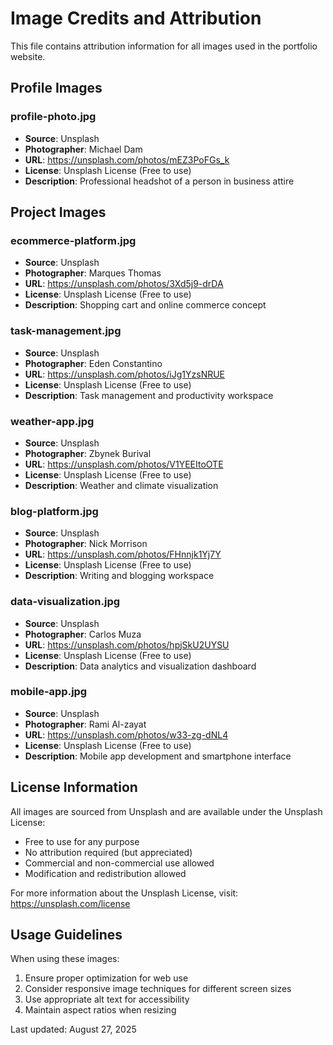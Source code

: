 # Image Credits and Attribution

This file contains attribution information for all images used in the portfolio website.

## Profile Images

### profile-photo.jpg
- **Source**: Unsplash
- **Photographer**: Michael Dam
- **URL**: https://unsplash.com/photos/mEZ3PoFGs_k
- **License**: Unsplash License (Free to use)
- **Description**: Professional headshot of a person in business attire

## Project Images

### ecommerce-platform.jpg
- **Source**: Unsplash
- **Photographer**: Marques Thomas
- **URL**: https://unsplash.com/photos/3Xd5j9-drDA
- **License**: Unsplash License (Free to use)
- **Description**: Shopping cart and online commerce concept

### task-management.jpg
- **Source**: Unsplash
- **Photographer**: Eden Constantino
- **URL**: https://unsplash.com/photos/iJg1YzsNRUE
- **License**: Unsplash License (Free to use)
- **Description**: Task management and productivity workspace

### weather-app.jpg
- **Source**: Unsplash
- **Photographer**: Zbynek Burival
- **URL**: https://unsplash.com/photos/V1YEEItoOTE
- **License**: Unsplash License (Free to use)
- **Description**: Weather and climate visualization

### blog-platform.jpg
- **Source**: Unsplash
- **Photographer**: Nick Morrison
- **URL**: https://unsplash.com/photos/FHnnjk1Yj7Y
- **License**: Unsplash License (Free to use)
- **Description**: Writing and blogging workspace

### data-visualization.jpg
- **Source**: Unsplash
- **Photographer**: Carlos Muza
- **URL**: https://unsplash.com/photos/hpjSkU2UYSU
- **License**: Unsplash License (Free to use)
- **Description**: Data analytics and visualization dashboard

### mobile-app.jpg
- **Source**: Unsplash
- **Photographer**: Rami Al-zayat
- **URL**: https://unsplash.com/photos/w33-zg-dNL4
- **License**: Unsplash License (Free to use)
- **Description**: Mobile app development and smartphone interface

## License Information

All images are sourced from Unsplash and are available under the Unsplash License:
- Free to use for any purpose
- No attribution required (but appreciated)
- Commercial and non-commercial use allowed
- Modification and redistribution allowed

For more information about the Unsplash License, visit: https://unsplash.com/license

## Usage Guidelines

When using these images:
1. Ensure proper optimization for web use
2. Consider responsive image techniques for different screen sizes
3. Use appropriate alt text for accessibility
4. Maintain aspect ratios when resizing

Last updated: August 27, 2025
